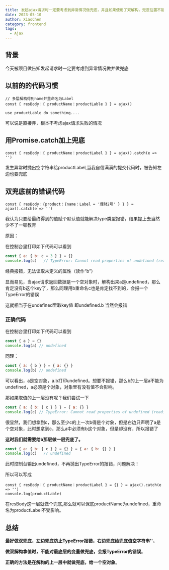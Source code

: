 ```yaml
---
title: 发起ajax请求时一定要考虑到异常情况做兜底，并且如果使用了双解构，兜底位置不能是最底层
date: 2023-05-10
author: XiaoChen
category: frontend
tags:
  - Ajax
---
```


## 背景

今天被项目做告知发起请求时一定要考虑到异常情况做并做兜底

## 以前的的代码习惯

```vue
// 多层解构得到name并重命名为Label
const { resBody：{ productName：productLable } } = ajax()

use productLable do something....
```

可以说是直接莽，根本不考虑ajax请求失败的情况

## 用Promise.catch加上兜底

```vue
const { resBody：{ productName：productLabel } } = ajax().catch(e => '')
```

发生异常时抛出空字符串给productLabel,当我自信满满的提交代码时，被告知左边也要兜底

## 双兜底前的错误代码

```vue
const { resBody：{product：{name：Label = '理财2号' } } } = ajax().catch(e => '')
```

我认为只要给最终得到的值赋个默认值就能解决type类型报错，结果提上去当然少不了一顿教育

原因：

在控制台里打印如下代码可以看到

```js
const { a: { b: c = 3 } } = {}
console.log(c)   // TypeError: Cannot read properties of undefined (reading 'b')
```

经典报错，无法读取未定义的属性（读作“b”）

显而易见，当ajax请求返回数据是一个空对象时，解构出来a是undefined，那么肯定没有b这个key了，那么同理用b重命名c也是肯定找不到的，会报一个TypeError的错误

这就相当于在undefined里取key值 即undefined.b 当然会报错

### 正确代码

在控制台里打印如下代码可以看到

```js
const { a } = {}
console.log(a) // undefined
```

同理：

```js
const { a: { b } } = { a: {} }
console.log(b) // undefined
```

可以看出，a是空对象，a.b打印undefined。想要不报错，那么b的上一层a不能为undefined，a必须是个对象，对象里有没有值不会影响。

那如果取值的上一层没有呢？我们尝试一下

```js
const { a: { b: { c } } } = { a: {} }
console.log(c) // TypeError: Cannot read properties of undefined (reading 'c')
```

很显然，我们想拿到c，那么至少c的上一次b得是个对象，但是右边只声明了a是个空对象，此时想拿到c，那么a中必须有b这个对象，但是却没有，所以报错了

**这时我们就需要给b那层做一层兜底了。**

```js
const { a: { b: { c } } = {} } = { a: { b: {} } }
console.log(c)   // undefined
```

此时控制台输出undefined，不再抛出TypeError的报错，问题解决！

所以可以写成

```vue
const { resBody：{ productName：productLabel } = {} } = ajax().catch(e => '')
console.log(productLable)
```

在resBody这一层就做个兜底,那么就可以保底productName为undefined，重命名为productLabel不受影响。

## 总结

**最好做双兜底，左边兜底防止TypeError报错，右边兜底给兜底值空字符串''**。

**做双解构拿值时，不能对最底层的变量做兜底，会报TypeError的错误**。

**正确的方法是在解构的上一层中就做兜底，给一个空对象**。
